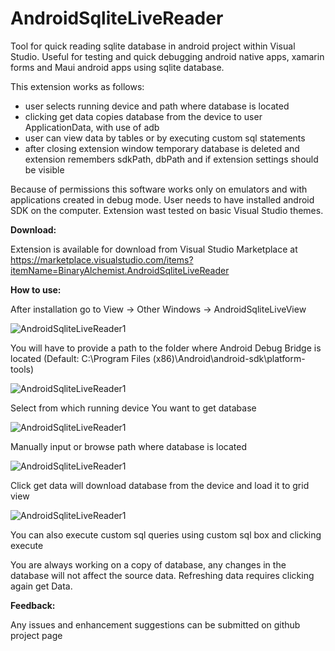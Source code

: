 # AndroidSqliteLiveReader

Tool for quick reading sqlite database in android project within Visual Studio. Useful for testing and quick debugging android native apps, xamarin forms and Maui android apps using sqlite database.

This extension works as follows:
- user selects running device and path where database is located
- clicking get data copies database from the device to user ApplicationData, with use of adb
- user can view data by tables or by executing custom sql statements
- after closing extension window temporary database is deleted and extension remembers sdkPath, dbPath and if extension settings should be visible

Because of permissions this software works only on emulators and with applications created in debug mode. User needs to have installed android SDK on the computer. Extension wast tested on basic Visual Studio themes.

**Download:**

Extension is available for download from Visual Studio Marketplace at https://marketplace.visualstudio.com/items?itemName=BinaryAlchemist.AndroidSqliteLiveReader

**How to use:**

After installation go to View -> Other Windows -> AndroidSqliteLiveView

<img src="https://binaryalchemist.pl/wp-content/uploads/2024/04/sqlextension1.jpg" alt="AndroidSqliteLiveReader1"/>

You will have to provide a path to the folder where Android Debug Bridge is located (Default: C:\Program Files (x86)\Android\android-sdk\platform-tools)

<img src="https://binaryalchemist.pl/wp-content/uploads/2024/04/sqlextension2.jpg" alt="AndroidSqliteLiveReader1"/>

Select from which running device You want to get database

<img src="https://binaryalchemist.pl/wp-content/uploads/2024/04/sqlextension3.jpg" alt="AndroidSqliteLiveReader1"/>

Manually input or browse path where database is located

<img src="https://binaryalchemist.pl/wp-content/uploads/2024/04/sqlextension4.jpg" alt="AndroidSqliteLiveReader1"/>

Click get data will download database from the device and load it to grid view

<img src="https://binaryalchemist.pl/wp-content/uploads/2024/04/sqlextension5.jpg" alt="AndroidSqliteLiveReader1"/>

You can also execute custom sql queries using custom sql box and clicking execute

You are always working on a copy of database, any changes in the database will not affect the source data. Refreshing data requires clicking again get Data.

**Feedback:**

Any issues and enhancement suggestions can be submitted on github project page
